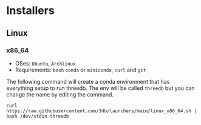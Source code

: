 # Installers

## Linux

### x86_64

- OSes: `Ubuntu`, `Archlinux`
- Requirements: `bash` `conda` or `miniconda`, `curl` and `git`

The following command will create a conda environment that has everything setup to run threedb. The env will be called `threedb` but you can change the name by editing the command.

`curl https://raw.githubusercontent.com/3db/launchers/main/linux_x86_64.sh | bash /dev/stdin threedb`
